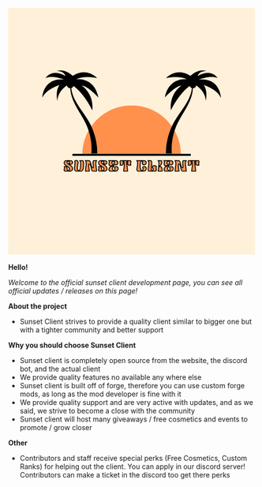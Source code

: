 ![Sunset logo](./profile/assests/sunset.png)

**Hello!**

*Welcome to the official sunset client development page, you can see all official updates / releases on this page!*

**About the project**
* Sunset Client strives to provide a quality client similar to bigger one but with a tighter community and better support


**Why you should choose Sunset Client**
* Sunset client is completely open source from the website, the discord bot, and the actual client
* We provide quality features no available any where else
* Sunset client is built off of forge, therefore you can use custom forge mods, as long as the mod developer is fine with it
* We provide quality support and are very active with updates, and as we said, we strive to become a close with the community
* Sunset client will host many giveaways / free cosmetics and events to promote / grow closer

**Other**
* Contributors and staff receive special perks (Free Cosmetics, Custom Ranks) for helping out the client. You can apply in our discord server! Contributors can make a ticket in the discord too get there perks
